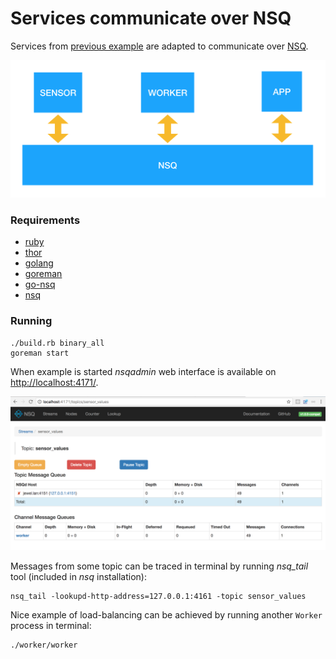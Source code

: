 # Services communicate over NSQ

Services from [previous example](../01-http/) are adapted to communicate over [NSQ](http://nsq.io/).

<img src="../images/nsq.png" height=220/>

### Requirements

- [ruby](https://github.com/rbenv/rbenv)
- [thor](https://github.com/erikhuda/thor)
- [golang](https://golang.org/doc/install)
- [goreman](https://github.com/mattn/goreman)
- [go-nsq](https://github.com/nsqio/go-nsq)
- [nsq](http://nsq.io/deployment/installing.html)

### Running

```
./build.rb binary_all
goreman start
```

When example is started *nsqadmin* web interface is available on <http://localhost:4171/>.

<img src="../images/nsqadmin.png" width=640/>

Messages from some topic can be traced in terminal by running *nsq_tail* tool (included in *nsq* installation):

```
nsq_tail -lookupd-http-address=127.0.0.1:4161 -topic sensor_values
```

Nice example of load-balancing can be achieved by running another `Worker` process in terminal:

```
./worker/worker
```